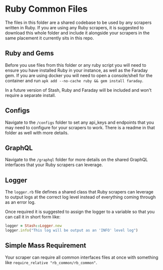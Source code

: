 # Ruby Common Files

The files in this folder are a shared codebase to be used by any scrapers written in Ruby. If you are using any Ruby scrapers, it is suggested to download this whole folder and include it alongside your scrapers in the same placement it currently sits in this repo.

## Ruby and Gems

Before you use files from this folder or any ruby script you will need to ensure you have installed Ruby in your instance, as well as the Faraday gem. If you are using docker you will need to open a console/shell for the container and run `apk add --no-cache ruby && gem install faraday`.

In a future version of Stash, Ruby and Faraday will be included and won't require a separate install.

## Configs

Navigate to the `/configs` folder to set any api_keys and endpoints that you may need to configure for your scrapers to work. There is a readme in that folder as well with more details.

## GraphQL

Navigate to the `/graphql` folder for more details on the shared GraphQL interfaces that your Ruby scrapers can leverage.

## Logger

The `logger.rb` file defines a shared class that Ruby scrapers can leverage to output logs at the correct log level instead of everything coming through as an error log.

Once required it is suggested to assign the logger to a variable so that you can call it in short form like:

```Ruby
logger = Stash::Logger.new
logger.info("This log will be output as an 'INFO' level log")
```

## Simple Mass Requirement

Your scraper can require all common interfaces files at once with something like `require_relative "rb_common/rb_common"`.
